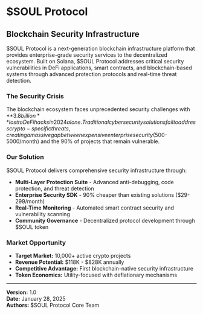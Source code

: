 # $SOUL Protocol

## Blockchain Security Infrastructure

$SOUL Protocol is a next-generation blockchain infrastructure platform that provides enterprise-grade security services to the decentralized ecosystem. Built on Solana, $SOUL Protocol addresses critical security vulnerabilities in DeFi applications, smart contracts, and blockchain-based systems through advanced protection protocols and real-time threat detection.

### The Security Crisis

The blockchain ecosystem faces unprecedented security challenges with **$3.8 billion** lost to DeFi hacks in 2024 alone. Traditional cybersecurity solutions fail to address crypto-specific threats, creating a massive gap between expensive enterprise security ($500-5000/month) and the 90% of projects that remain vulnerable.

### Our Solution

$SOUL Protocol delivers comprehensive security infrastructure through:

- **Multi-Layer Protection Suite** - Advanced anti-debugging, code protection, and threat detection
- **Enterprise Security SDK** - 90% cheaper than existing solutions ($29-299/month)
- **Real-Time Monitoring** - Automated smart contract security and vulnerability scanning
- **Community Governance** - Decentralized protocol development through $SOUL token

### Market Opportunity

- **Target Market:** 10,000+ active crypto projects
- **Revenue Potential:** $118K - $828K annually
- **Competitive Advantage:** First blockchain-native security infrastructure
- **Token Economics:** Utility-focused with deflationary mechanisms

---

**Version:** 1.0  
**Date:** January 28, 2025  
**Authors:** $SOUL Protocol Core Team